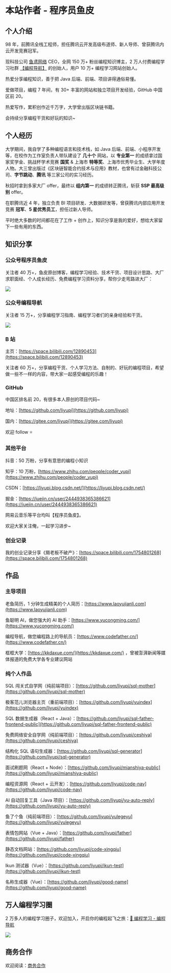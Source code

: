 # 本站作者 - 程序员鱼皮

## 个人介绍

98 年，前腾讯全栈工程师，担任腾讯云开发高级布道师、新人导师、曾获腾讯内云开发竞赛冠军。

现科技公司 [鱼鸢网络](https://yuyuanweb.feishu.cn/wiki/A9rGw0oLCilbqSk2XMPcTOv2nSs) CEO，全网 150 万+ 粉丝编程知识博主，2 万人付费编程学习社群 [【编程导航】](https://yuyuanweb.feishu.cn/wiki/VC1qwmX9diCBK3kidyec74vFnde) 的创始人，用户 10 万+ 编程学习网站创始人。

热爱分享编程知识，善于把 Java 后端、前端、项目讲得通俗易懂。

爱做项目，编程 7 年间，有 30+ 丰富的网站和独立项目开发经验，GitHub 中国区前 20。

热爱写作，累积创作近千万字，大学曾出版区块链书籍。

会持续分享编程干货和好玩的知识~



## 个人经历

大学期间，我自学了多种编程语言和技术栈，如 Java 后端、前端、小程序开发等，在校作为工作室负责人带队建设了 **几十个** 网站，以 **专业第一** 的成绩拿过国家奖学金、挑战杯学术竞赛 **国奖** & 上海市 **特等奖**、上海市优秀毕业生、大学年度人物。大三曾出版过《区块链智能合约技术与应用》教材，也曾有过金融科技公司、**字节跳动**、**腾讯** 等三家公司的实习经历。

秋招时拿到多家大厂 offer，最终以 **组内第一** 的成绩转正腾讯，斩获 **SSP 最高级别** offer。

在职腾讯近 4 年，独立负责 BI 项目研发、大数据研发等，曾获腾讯内部应用开发竞赛 **冠军**、**5 星优秀员工**，担任过新人导师。

平时绝大多数的时间都花在了工作 + 创作上，知识分享是我的爱好，想给大家留下一些有用的东西。



## 知识分享

### 公众号程序员鱼皮

关注者 40 万+，鱼皮原创博客，编程学习经验、技术干货、项目设计思路、大厂求职面经、个人成长经历、免费编程学习资料分享，帮你少走弯路进大厂：

![](https://pic.yupi.icu/1/20231026104004688.png)



### 公众号编程导航

关注者 15 万+，分享编程学习指南、编程学习者们的亲身经验和干货。

![](https://pic.yupi.icu/1/20231026104005005.png)



### B 站

主页：[https://space.bilibili.com/12890453](https://space.bilibili.com/12890453)

关注者 60 万+，分享编程干货、个人学习方法、自制的、好玩的编程项目，希望做一些不一样的内容，带大家一起感受编程的乐趣！



### GitHub

中国区排名前 20，有很多本人原创的项目代码~

地址：[https://github.com/liyupi](https://github.com/liyupi) 

国内：[https://gitee.com/liyupi](https://gitee.com/liyupi)

欢迎 follow ⭐️



### 其他平台

抖音：50 万粉，分享有意思的编程小知识

知乎：10 万粉，[https://www.zhihu.com/people/coder_yupi](https://www.zhihu.com/people/coder_yupi)

CSDN：[https://liyupi.blog.csdn.net/](https://liyupi.blog.csdn.net/)

掘金：[https://juejin.cn/user/2444938365386621](https://juejin.cn/user/2444938365386621)

网易云音乐等平台均叫【程序员鱼皮】。

欢迎大家关注俺，一起学习进步~



### 创业记录

我的创业记录分享《屑老板不破产》：[https://space.bilibili.com/1754801268](https://space.bilibili.com/1754801268)



## 作品

### 主导项目

老鱼简历，1 分钟生成精美的个人简历：[https://www.laoyujianli.com](https://www.laoyujianli.com)

鱼聪明 AI，做您强大的 AI 助手：[https://www.yucongming.com/](https://www.yucongming.com/)

编程导航，做您编程路上的导航员：[https://www.codefather.cn/](https://www.codefather.cn/)

框框大学：[https://kkdaxue.com/](https://kkdaxue.com/) ，曾被澎湃新闻等媒体报道的免费大学各专业建议网站



### 纯个人作品

SQL 闯关式自学网（纯前端项目）：[https://github.com/liyupi/sql-mother](https://github.com/liyupi/sql-mother)

极客范儿浏览器主页（重前端项目）：[https://github.com/liyupi/yuindex](https://github.com/liyupi/yuindex)

SQL 数据生成器（React + Java）：[https://github.com/liyupi/sql-father-frontend-public](https://github.com/liyupi/sql-father-frontend-public)

免费网络安全自学网（纯前端项目）：[https://github.com/liyupi/ceshiya](https://github.com/liyupi/ceshiya)

结构化 SQL 语句生成器：[https://github.com/liyupi/sql-generator](https://github.com/liyupi/sql-generator)

面试刷题网（React + Node）：[https://github.com/liyupi/mianshiya-public](https://github.com/liyupi/mianshiya-public)

编程资源网（React + 云开发）：[https://github.com/liyupi/code-nav](https://github.com/liyupi/code-nav)

AI 自动回复工具（Java 项目）：[https://github.com/liyupi/yu-auto-reply](https://github.com/liyupi/yu-auto-reply)

鱼了个鱼（纯前端项目）：[https://github.com/liyupi/yulegeyu](https://github.com/liyupi/yulegeyu)

表情包网站（Vue + Java）：[https://github.com/liyupi/father](https://github.com/liyupi/father)

静态文档网站：[https://github.com/liyupi/code-xingqiu](https://github.com/liyupi/code-xingqiu)

Ikun 测试器（Vue）：[https://github.com/liyupi/ikun-test](https://github.com/liyupi/ikun-test)

名称生成器（Vue）：[https://github.com/liyupi/good-name](https://github.com/liyupi/good-name)



## 万人编程学习圈

2 万多人的编程学习圈子，欢迎加入，开启你的编程起飞之旅：[💎 编程学习 - 编程导航](https://yuyuanweb.feishu.cn/wiki/VC1qwmX9diCBK3kidyec74vFnde) 

![](./image/join_us.png)


## 商务合作

欢迎阅读：[商务合作](https://yuyuanweb.feishu.cn/wiki/AOzgw1mOliX6SskAVEicK6u7nDA) 

